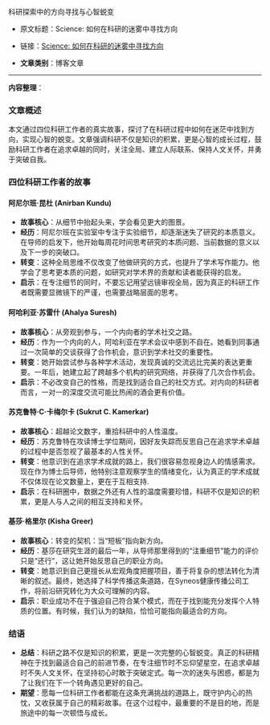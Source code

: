 科研探索中的方向寻找与心智蜕变  
- 原文标题：Science: 如何在科研的迷雾中寻找方向  
- 链接：[Science: 如何在科研的迷雾中寻找方向](https://mp.weixin.qq.com/s/4zy7t2861q2TmFOzdCGYhw) 

- **文章类别**：博客文章 

---

**内容整理**： 

### 文章概述
本文通过四位科研工作者的真实故事，探讨了在科研过程中如何在迷茫中找到方向，实现心智的蜕变。文章强调科研不仅是知识的积累，更是心智的成长过程，鼓励科研工作者在追求卓越的同时，关注全局、建立人际联系、保持人文关怀，并勇于突破自我。

### 四位科研工作者的故事

#### 阿尼尔班·昆杜 (Anirban Kundu)
- **故事核心**：从细节中抬起头来，学会看见更大的图景。
- **经历**：阿尼尔班在实验室中专注于实验细节，却逐渐迷失了研究的本质意义。在导师的启发下，他开始每周花时间思考研究的本质问题、当前数据的意义以及下一步的突破口。
- **转变**：这种全局思维不仅改变了他做研究的方式，也提升了学术写作能力。他学会了思考更本质的问题，如研究对学术界的贡献和读者能获得的启发。
- **启示**：在专注细节的同时，不要忘记用望远镜审视全局，因为真正的科研工作者既需要显微镜下的严谨，也需要战略层面的思考。

#### 阿哈利亚·苏雷什 (Ahalya Suresh)
- **故事核心**：从旁观到参与，一个内向者的学术社交之路。
- **经历**：作为一个内向的人，阿哈利亚在学术会议中感到不自在。她看到同事通过一次简单的交谈获得了合作机会，意识到学术社交的重要性。
- **转变**：她开始尝试参与各种学术活动，发现真诚的交流远比完美的表达更重要。一年后，她建立起了跨越多个机构的研究网络，并获得了几次合作机会。
- **启示**：不必改变自己的性格，而是找到适合自己的社交方式。对内向的科研者而言，一对一的深度交流可能比热闹的酒会更有价值。

#### 苏克鲁特·C·卡梅尔卡 (Sukrut C. Kamerkar)
- **故事核心**：超越论文数字，重拾科研中的人性温度。
- **经历**：苏克鲁特在攻读博士学位期间，因好友失踪而反思自己在追求学术卓越的过程中是否忽视了最基本的人性关怀。
- **转变**：他意识到在追求学术成就的路上，我们很容易忽视身边人的情感需求。现在作为博士后导师，他特别注意观察学生的情绪变化，认为真正的学术成就不仅体现在论文数量上，更在于互相支持.
- **启示**：在科研圈中，数据之外还有人性的温度需要珍惜，科研不仅是知识的积累，更是人与人之间的相互支持和关怀。

#### 基莎·格里尔 (Kisha Greer)
- **故事核心**：转变的契机：当“短板”指向新方向。
- **经历**：基莎在研究生涯的最后一年，从导师那里得到的“注重细节”能力的评价只是“还行”，这让她开始反思自己的职业方向。
- **转变**：她意识到自己更擅长从宏观角度把握项目，善于将复杂的想法转化为清晰的叙述。最终，她选择了科学传播这条道路，在Syneos健康传播公司工作，将前沿研究转化为大众可理解的内容。
- **启示**：职业成功不在于强迫自己符合某个模式，而在于找到能充分发挥个人特质的位置。有时候，我们认为的缺陷，恰恰可能指向最适合的方向。

### 结语
- **总结**：科研之路不仅是知识的积累，更是一次完整的心智蜕变。真正的科研精神在于找到最适合自己的前进节奏，在专注细节时不忘仰望星空，在追求卓越时不失人文关怀，在坚持初心时敢于突破定式。每一次的迷失与困惑，都是为了让我们在下一个转角遇见更好的自己。
- **期望**：愿每一位科研工作者都能在这条充满挑战的道路上，既守护内心的热忱，又收获属于自己的精彩故事。在这个过程中，最重要的不是目的地，而是旅途中的每一次顿悟与成长。